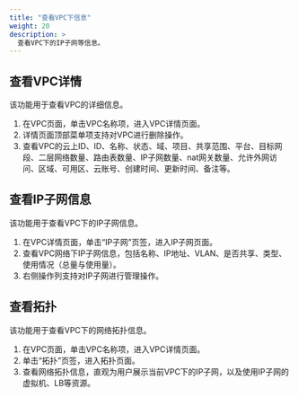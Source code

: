 ```yaml
---
title: "查看VPC下信息"
weight: 20
description: >
  查看VPC下的IP子网等信息。
---
```


## 查看VPC详情

该功能用于查看VPC的详细信息。

1. 在VPC页面，单击VPC名称项，进入VPC详情页面。
2. 详情页面顶部菜单项支持对VPC进行删除操作。
3. 查看VPC的云上ID、ID、名称、状态、域、项目、共享范围、平台、目标网段、二层网络数量、路由表数量、IP子网数量、nat网关数量、允许外网访问、区域、可用区、云账号、创建时间、更新时间、备注等。

## 查看IP子网信息

该功能用于查看VPC下的IP子网信息。

1. 在VPC详情页面，单击“IP子网”页签，进入IP子网页面。
2. 查看VPC网络下IP子网信息，包括名称、IP地址、VLAN、是否共享、类型、使用情况（总量与使用量）。
3. 右侧操作列支持对IP子网进行管理操作。

## 查看拓扑

该功能用于查看VPC下的网络拓扑信息。

1. 在VPC页面，单击VPC名称项，进入VPC详情页面。
2. 单击“拓扑”页签，进入拓扑页面。
3. 查看网络拓扑信息，直观为用户展示当前VPC下的IP子网，以及使用IP子网的虚拟机、LB等资源。